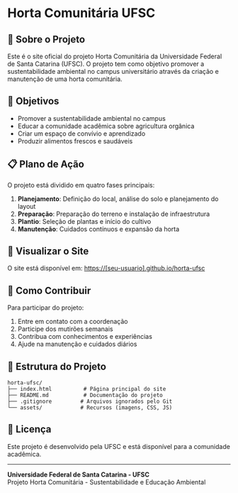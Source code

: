 # Horta Comunitária UFSC

## 🌱 Sobre o Projeto

Este é o site oficial do projeto Horta Comunitária da Universidade Federal de Santa Catarina (UFSC). O projeto tem como objetivo promover a sustentabilidade ambiental no campus universitário através da criação e manutenção de uma horta comunitária.

## 🎯 Objetivos

- Promover a sustentabilidade ambiental no campus
- Educar a comunidade acadêmica sobre agricultura orgânica
- Criar um espaço de convívio e aprendizado
- Produzir alimentos frescos e saudáveis

## 📋 Plano de Ação

O projeto está dividido em quatro fases principais:

1. **Planejamento**: Definição do local, análise do solo e planejamento do layout
2. **Preparação**: Preparação do terreno e instalação de infraestrutura
3. **Plantio**: Seleção de plantas e início do cultivo
4. **Manutenção**: Cuidados contínuos e expansão da horta

## 🚀 Visualizar o Site

O site está disponível em: [https://[seu-usuario].github.io/horta-ufsc](https://[seu-usuario].github.io/horta-ufsc)

## 🤝 Como Contribuir

Para participar do projeto:

1. Entre em contato com a coordenação
2. Participe dos mutirões semanais
3. Contribua com conhecimentos e experiências
4. Ajude na manutenção e cuidados diários

## 📁 Estrutura do Projeto

```
horta-ufsc/
├── index.html          # Página principal do site
├── README.md           # Documentação do projeto
├── .gitignore         # Arquivos ignorados pelo Git
└── assets/            # Recursos (imagens, CSS, JS)
```

## 📄 Licença

Este projeto é desenvolvido pela UFSC e está disponível para a comunidade acadêmica.

---

**Universidade Federal de Santa Catarina - UFSC**  
Projeto Horta Comunitária - Sustentabilidade e Educação Ambiental